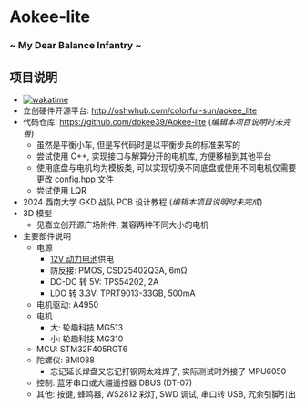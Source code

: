 # Aokee-lite
### \~ My Dear Balance Infantry \~

## 项目说明

- [![wakatime](https://wakatime.com/badge/github/dokee39/Aokee-lite.svg?style=flat-square)](https://wakatime.com/badge/github/dokee39/Aokee-lite)
- 立创硬件开源平台: http://oshwhub.com/colorful-sun/aokee_lite
- 代码仓库: https://github.com/dokee39/Aokee-lite (*编辑本项目说明时未完善*)
    - 虽然是平衡小车, 但是写代码时是以平衡步兵的标准来写的
    - 尝试使用 C++, 实现接口与解算分开的电机库, 方便移植到其他平台
    - 使用底盘与电机均为模板类, 可以实现切换不同底盘或使用不同电机仅需要更改 config.hpp 文件
    - 尝试使用 LQR
- 2024 西南大学 GKD 战队 PCB 设计教程 (*编辑本项目说明时未完成*)
- 3D 模型
    - 见嘉立创开源广场附件, 兼容两种不同大小的电机
- 主要部件说明
    - 电源
        - [12V 动力电池](https://m.tb.cn/h.gXxeS5unhuaDTxu?tk=eOekWum7ekZ)供电
        - 防反接: PMOS, CSD25402Q3A, 6mΩ
        - DC-DC 转 5V: TPS54202, 2A
        - LDO 转 3.3V: TPRT9013-33GB, 500mA
    - 电机驱动: A4950
    - 电机
        - 大: 轮趣科技 MG513
        - 小: 轮趣科技 MG310
    - MCU: STM32F405RGT6
    - 陀螺仪: BMI088
        - 忘记延长焊盘又忘记打钢网太难焊了, 实际测试时外接了 MPU6050
    - 控制: 蓝牙串口或大疆遥控器 DBUS (DT-07)
    - 其他: 按键, 蜂鸣器, WS2812 彩灯, SWD 调试, 串口转 USB, 冗余引脚引出

